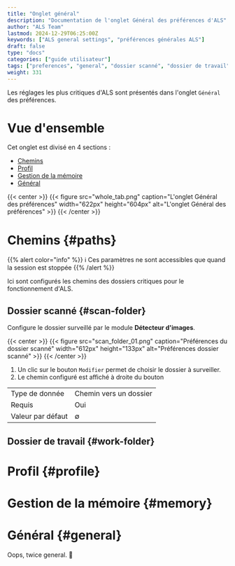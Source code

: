 ```yaml
---
title: "Onglet général"
description: "Documentation de l'onglet Général des préférences d'ALS"
author: "ALS Team"
lastmod: 2024-12-29T06:25:00Z
keywords: ["ALS general settings", "préférences générales ALS"]
draft: false
type: "docs"
categories: ["guide utilisateur"] 
tags: ["preferences", "general", "dossier scanné", "dossier de travail" ]
weight: 331
---
```


Les réglages les plus critiques d'ALS sont présentés dans l'onglet `Général` des préférences.

<div class="row">
<div class="col-md-4">

# Vue d'ensemble

Cet onglet est divisé en 4 sections :
- [Chemins](#paths)
- [Profil](#profile)
- [Gestion de la mémoire](#memory)
- [Général](#general)


</div>
<div class="col-md-8 d-flex align-items-center justify-content-center">
{{< center >}}
{{< figure src="whole_tab.png"
caption="L'onglet Général des préférences"
width="622px"
height="604px"
alt="L'onglet Général des préférences" >}}
{{< /center >}}

</div>
</div>

# Chemins {#paths}

{{% alert color="info" %}}
ℹ️ Ces paramètres ne sont accessibles que quand la session est stoppée
{{% /alert %}}

Ici sont configurés les chemins des dossiers critiques pour le fonctionnement d'ALS.

## Dossier scanné {#scan-folder}

Configure le dossier surveillé par le module **Détecteur d'images**.

{{< center >}}
{{< figure src="scan_folder_01.png"
caption="Préférences du dossier scanné"
width="612px"
height="133px"
alt="Préférences dossier scanné" >}}
{{< /center >}}

1. Un clic sur le bouton `Modifier` permet de choisir le dossier à surveiller.
2. Le chemin configuré est affiché à droite du bouton

|           |                                                     |
|-----------|-----------------------------------------------------|
|Type de donnée       | Chemin vers un dossier|
| Requis | Oui |
| Valeur par défaut | ∅ |

## Dossier de travail {#work-folder}

# Profil {#profile}

# Gestion de la mémoire {#memory}

# Général {#general}

Oops, twice general. 🫡